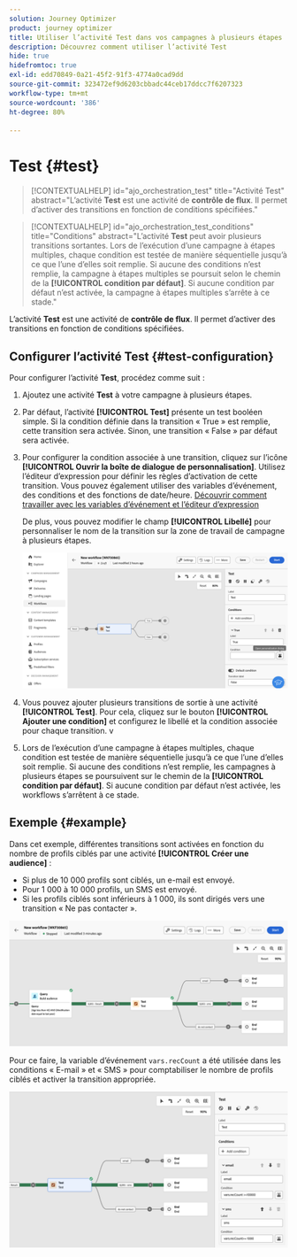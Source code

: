 ```yaml
---
solution: Journey Optimizer
product: journey optimizer
title: Utiliser l’activité Test dans vos campagnes à plusieurs étapes
description: Découvrez comment utiliser l’activité Test
hide: true
hidefromtoc: true
exl-id: edd70849-0a21-45f2-91f3-4774a0cad9dd
source-git-commit: 323472ef9d6203cbbadc44ceb17ddcc7f6207323
workflow-type: tm+mt
source-wordcount: '386'
ht-degree: 80%

---
```


# Test {#test}

>[!CONTEXTUALHELP]
>id="ajo_orchestration_test"
>title="Activité Test"
>abstract="L’activité **Test** est une activité de **contrôle de flux**. Il permet d’activer des transitions en fonction de conditions spécifiées."

>[!CONTEXTUALHELP]
>id="ajo_orchestration_test_conditions"
>title="Conditions"
>abstract="L’activité **Test** peut avoir plusieurs transitions sortantes. Lors de l’exécution d’une campagne à étapes multiples, chaque condition est testée de manière séquentielle jusqu’à ce que l’une d’elles soit remplie. Si aucune des conditions n’est remplie, la campagne à étapes multiples se poursuit selon le chemin de la **[!UICONTROL condition par défaut]**. Si aucune condition par défaut n’est activée, la campagne à étapes multiples s’arrête à ce stade."

L’activité **Test** est une activité de **contrôle de flux**. Il permet d’activer des transitions en fonction de conditions spécifiées.

## Configurer l’activité Test {#test-configuration}

Pour configurer l’activité **Test**, procédez comme suit :

1. Ajoutez une activité **Test** à votre campagne à plusieurs étapes.

1. Par défaut, l’activité **[!UICONTROL Test]** présente un test booléen simple. Si la condition définie dans la transition « True » est remplie, cette transition sera activée. Sinon, une transition « False » par défaut sera activée.

1. Pour configurer la condition associée à une transition, cliquez sur l’icône **[!UICONTROL Ouvrir la boîte de dialogue de personnalisation]**. Utilisez l’éditeur d’expression pour définir les règles d’activation de cette transition. Vous pouvez également utiliser des variables d’événement, des conditions et des fonctions de date/heure. [Découvrir comment travailler avec les variables d’événement et l’éditeur d’expression](../event-variables.md)

   De plus, vous pouvez modifier le champ **[!UICONTROL Libellé]** pour personnaliser le nom de la transition sur la zone de travail de campagne à plusieurs étapes.

   ![](../assets/workflow-test-default.png)

1. Vous pouvez ajouter plusieurs transitions de sortie à une activité **[!UICONTROL Test]**. Pour cela, cliquez sur le bouton **[!UICONTROL Ajouter une condition]** et configurez le libellé et la condition associée pour chaque transition.
v
1. Lors de l’exécution d’une campagne à étapes multiples, chaque condition est testée de manière séquentielle jusqu’à ce que l’une d’elles soit remplie. Si aucune des conditions n’est remplie, les campagnes à plusieurs étapes se poursuivent sur le chemin de la **[!UICONTROL condition par défaut]**. Si aucune condition par défaut n’est activée, les workflows s’arrêtent à ce stade.

## Exemple {#example}

Dans cet exemple, différentes transitions sont activées en fonction du nombre de profils ciblés par une activité **[!UICONTROL Créer une audience]** :

* Si plus de 10 000 profils sont ciblés, un e-mail est envoyé.
* Pour 1 000 à 10 000 profils, un SMS est envoyé.
* Si les profils ciblés sont inférieurs à 1 000, ils sont dirigés vers une transition « Ne pas contacter ».

![](../assets/workflow-test-example.png)

Pour ce faire, la variable d’événement `vars.recCount` a été utilisée dans les conditions « E-mail » et « SMS » pour comptabiliser le nombre de profils ciblés et activer la transition appropriée.

![](../assets/workflow-test-example-config.png)
